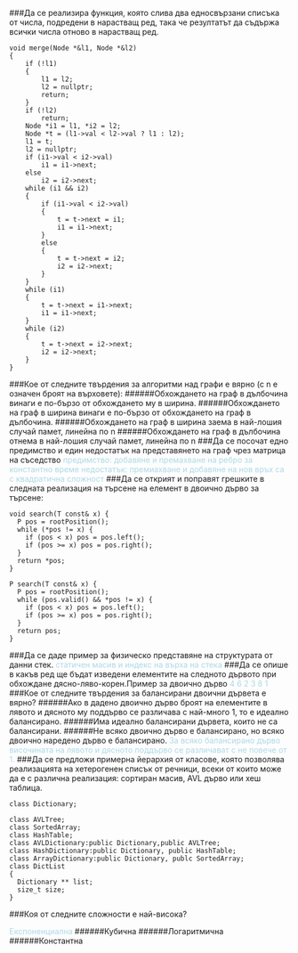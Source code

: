 ###Да се реализира функция, която слива два едносвързани списъка от числа, подредени в нарастващ ред, така че резултатът да съдържа всички числа отново в нарастващ ред.

```
void merge(Node *&l1, Node *&l2)
{
    if (!l1)
    {
        l1 = l2;
        l2 = nullptr;
        return;
    }
    if (!l2)
        return;
    Node *i1 = l1, *i2 = l2;
    Node *t = (l1->val < l2->val ? l1 : l2);
    l1 = t;
    l2 = nullptr;
    if (i1->val < i2->val)
        i1 = i1->next;
    else
        i2 = i2->next;
    while (i1 && i2)
    {
        if (i1->val < i2->val)
        {
            t = t->next = i1;
            i1 = i1->next;
        }
        else
        {
            t = t->next = i2;
            i2 = i2->next;
        }
    }
    while (i1)
    {
        t = t->next = i1->next;
        i1 = i1->next;
    }
    while (i2)
    {
        t = t->next = i2->next;
        i2 = i2->next;
    }
}
```

###Кое от следните твърдения за алгоритми над графи е вярно (с n е означен броят на върховете):
######Обхождането на граф в дълбочина винаги е по-бързо от обхождането му в ширина.
######Обхождането на граф в ширина винаги е по-бързо от обхождането на граф в дълбочина.
######Обхождането на граф в ширина заема в най-лошия случай памет, линейна по n
######Обхождането на граф в дълбочина отнема в най-лошия случай памет, линейна по n
###Да се посочат едно предимство и един недостатък на представянето на граф чрез матрица на съседство
<span style="color:lightblue"> предимство: добавяне и премахване на ребро за константно време
недостатък: премиахване и добавяне на нов връх са с квадратична сложност </span>
###Да се открият и поправят грешките в следната реализация на търсене на елемент в двоично дърво за търсене:
```
void search(T const& x) {
  P pos = rootPosition();
  while (*pos != x) {
    if (pos < x) pos = pos.left();
    if (pos >= x) pos = pos.right();
  }
  return *pos;
}
```

```
P search(T const& x) {
  P pos = rootPosition();
  while (pos.valid() && *pos != x) {
    if (pos < x) pos = pos.left();
    if (pos >= x) pos = pos.right();
  }
  return pos;
}
```

###Да се даде пример за физическо представяне на структурата от данни стек.
<span style="color:lightblue">статичен масив и индекс на върха на стека</span>
###Да се опише в какъв ред ще бъдат изведени елементите на следното дървото при обхождане дясно-ляво-корен.Пример за двоично дърво
<span style="color:lightblue">4 6 2 3 8 1</span>
###Кое от следните твърдения за балансирани двоични дървета е вярно?
######Ако в дадено двоично дърво броят на елементите в лявото и дясното му поддърво се различава с най-много 1, то е идеално балансирано.
######Има идеално балансирани дървета, които не са балансирани.
######Не всяко двоично дърво е балансирано, но всяко двоично наредено дърво е балансирано.
<span style="color:lightblue">
За всяко балансирано дърво височината на лявото и дясното поддърво се различават с не повече от 1.
</span>
###Да се предложи примерна йерархия от класове, която позволява реализацията на хетерогенен списък от речници, всеки от които може да е с различна реализация: сортиран масив, AVL дърво или хеш таблица.
```
class Dictionary;

class AVLTree;
class SortedArray;
class HashTable;
class AVLDictionary:public Dictionary,public AVLTree;
class HashDictionary:public Dictionary, public HashTable;
class ArrayDictionary:public Dictionary, publc SortedArray;
class DictList
{
  Dictionary ** list;
  size_t size;
}
```

###Коя от следните сложности е най-висока?

<span style="color:lightblue">Експоненциална</span>
######Кубична
######Логаритмична
######Константна